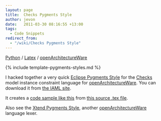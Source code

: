 ```yaml
---
layout: page
title:  Checks Pygments Style
author: jevon
date:   2011-03-30 08:16:55 +13:00
tags:
  - Code Snippets
redirect_from:
  - "/wiki/Checks Pygments Style"
---
```


[Python](Python.md) / [Latex](Latex.md) / [openArchitectureWare](openArchitectureWare.md)

{% include template-pygments-styles.md %}

I hacked together a very quick [Eclipse Pygments Style](Eclipse_Pygments_Style.md) for the [Checks](checks.md) model instance constraint language for [openArchitectureWare](openArchitectureWare.md). You can download it from <a href="http://code.google.com/p/iaml/source/browse/trunk/org.openiaml.docs.tools/latex/pygments-checks/">the IAML site</a>.

It creates a <a href="http://iaml.googlecode.com/svn/trunk/org.openiaml.docs.tools/latex/pygments-checks/code-sample-checks.pdf">code sample like this</a> from <a href="http://code.google.com/p/iaml/source/browse/trunk/org.openiaml.docs.tools/latex/pygments-checks/code-sample.tex">this source .tex file</a>.

Also see the [Xtend Pygments Style](Xtend_Pygments_Style.md), another [openArchitectureWare](openArchitectureWare.md) language lexer.
